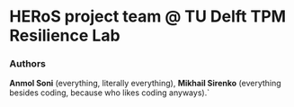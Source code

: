 # HERoS project team @ TU Delft TPM Resilience Lab

### Authors
__Anmol Soni__ (everything, literally everything), __Mikhail Sirenko__ (everything besides coding, because who likes coding anyways).`